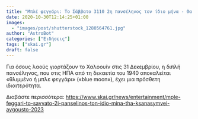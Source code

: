 ```yaml
---
title: "Μπλέ φεγγάρι: Το Σάββατο 3110 2η πανσέληνος τον ίδιο μήνα - Θα ξανασυμβεί Αύγουστο 2023"
date: 2020-10-30T12:14:25+01:00
images:
  - "images/post/shutterstock_1280564761.jpg"
author: "AstroBot"
categories: ["Ειδήσεις"]
tags: ["skai.gr"]
draft: false
---
```


Για όσους λαούς γιορτάζουν το Χαλοουίν στις 31 Δεκεμβρίου, η διπλή πανσέληνος, που στις ΗΠΑ από τη δεκαετία του 1940 αποκαλείται «θλιμμένο ή μπλε φεγγάρι» («blue moon»), έχει μια πρόσθετη ιδιαιτερότητα.

Διαβάστε περισσότερα: https://www.skai.gr/news/entertainment/mple-feggari-to-savvato-2i-panselinos-ton-idio-mina-tha-ksanasymvei-aygousto-2023

